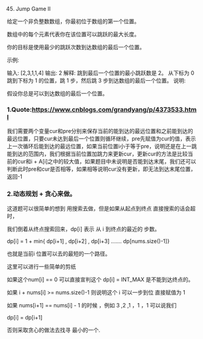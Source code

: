 045. Jump Game II

给定一个非负整数数组，你最初位于数组的第一个位置。

数组中的每个元素代表你在该位置可以跳跃的最大长度。

你的目标是使用最少的跳跃次数到达数组的最后一个位置。

示例:

输入: [2,3,1,1,4]
输出: 2
解释: 跳到最后一个位置的最小跳跃数是 2。
     从下标为 0 跳到下标为 1 的位置，跳 1 步，然后跳 3 步到达数组的最后一个位置。
说明:

假设你总是可以到达数组的最后一个位置。


### 1.Quote:https://www.cnblogs.com/grandyang/p/4373533.html

我们需要两个变量cur和pre分别来保存当前的能到达的最远位置和之前能到达的最远位置，只要cur未达到最后一个位置则循环继续，pre先赋值为cur的值，表示上一次循环后能到达的最远位置，如果当前位置i小于等于pre，说明还是在上一跳能到达的范围内，我们根据当前位置加跳力来更新cur，更新cur的方法是比较当前的cur和i + A[i]之中的较大值，如果题目中未说明是否能到达末尾，我们还可以判断此时pre和cur是否相等，如果相等说明cur没有更新，即无法到达末尾位置，返回-1

### 2.动态规划 + 贪心来做。

这道题可以很简单的想到 用搜索去做，但是如果从起点到终点 直接搜索的话会超时，

我们倒着从终点搜索回来，dp[i] 表示 从 i 到终点的最近的 步数。

dp[i] = 1 + min{ dp[i+1] , dp[i+2] , dp[i+3] ....... dp[nums.size()-1]}

也就是当前i 位置可以去的最短的一个路径。

这里可以进行一些简单的剪纸

如果这个num[i] == 0 可以直接宣判这个 dp[i] = INT_MAX 是不能到达终点的。

如果 i + nums[i] >= nums.size()-1 则说明这个 i 可以一步到位 直接赋值为 1

如果 nums[i+1] == nums[i] - 1 的时候 ，例如 3 ,2 ,1 ，1 ，1 可以说我们

dp[i] = dp[i+1]

否则采取贪心的做法去找寻 最小的一个.